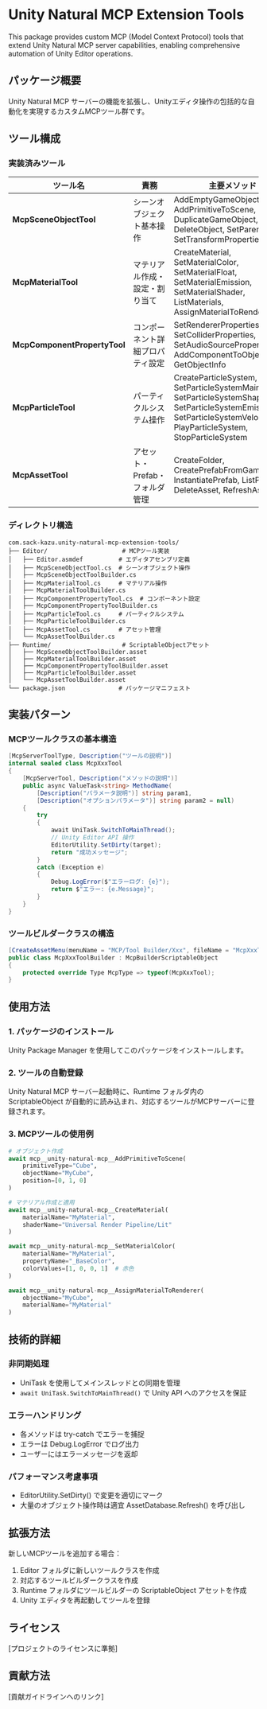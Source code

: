 # Unity Natural MCP Extension Tools

This package provides custom MCP (Model Context Protocol) tools that extend Unity Natural MCP server capabilities, enabling comprehensive automation of Unity Editor operations.

## パッケージ概要

Unity Natural MCP サーバーの機能を拡張し、Unityエディタ操作の包括的な自動化を実現するカスタムMCPツール群です。

## ツール構成

### 実装済みツール

| ツール名 | 責務 | 主要メソッド |
|---------|------|-------------|
| **McpSceneObjectTool** | シーンオブジェクト基本操作 | AddEmptyGameObject, AddPrimitiveToScene, DuplicateGameObject, DeleteObject, SetParentChild, SetTransformProperties |
| **McpMaterialTool** | マテリアル作成・設定・割り当て | CreateMaterial, SetMaterialColor, SetMaterialFloat, SetMaterialEmission, SetMaterialShader, ListMaterials, AssignMaterialToRenderer |
| **McpComponentPropertyTool** | コンポーネント詳細プロパティ設定 | SetRendererProperties, SetColliderProperties, SetAudioSourceProperties, AddComponentToObject, GetObjectInfo |
| **McpParticleTool** | パーティクルシステム操作 | CreateParticleSystem, SetParticleSystemMain, SetParticleSystemShape, SetParticleSystemEmission, SetParticleSystemVelocity, PlayParticleSystem, StopParticleSystem |
| **McpAssetTool** | アセット・Prefab・フォルダ管理 | CreateFolder, CreatePrefabFromGameObject, InstantiatePrefab, ListPrefabs, DeleteAsset, RefreshAssets |

### ディレクトリ構造

```
com.sack-kazu.unity-natural-mcp-extension-tools/
├── Editor/                     # MCPツール実装
│   ├── Editor.asmdef          # エディタアセンブリ定義
│   ├── McpSceneObjectTool.cs  # シーンオブジェクト操作
│   ├── McpSceneObjectToolBuilder.cs
│   ├── McpMaterialTool.cs     # マテリアル操作
│   ├── McpMaterialToolBuilder.cs
│   ├── McpComponentPropertyTool.cs  # コンポーネント設定
│   ├── McpComponentPropertyToolBuilder.cs
│   ├── McpParticleTool.cs     # パーティクルシステム
│   ├── McpParticleToolBuilder.cs
│   ├── McpAssetTool.cs        # アセット管理
│   └── McpAssetToolBuilder.cs
├── Runtime/                    # ScriptableObjectアセット
│   ├── McpSceneObjectToolBuilder.asset
│   ├── McpMaterialToolBuilder.asset
│   ├── McpComponentPropertyToolBuilder.asset
│   ├── McpParticleToolBuilder.asset
│   └── McpAssetToolBuilder.asset
└── package.json               # パッケージマニフェスト
```

## 実装パターン

### MCPツールクラスの基本構造

```csharp
[McpServerToolType, Description("ツールの説明")]
internal sealed class McpXxxTool
{
    [McpServerTool, Description("メソッドの説明")]
    public async ValueTask<string> MethodName(
        [Description("パラメータ説明")] string param1,
        [Description("オプションパラメータ")] string param2 = null)
    {
        try
        {
            await UniTask.SwitchToMainThread();
            // Unity Editor API 操作
            EditorUtility.SetDirty(target);
            return "成功メッセージ";
        }
        catch (Exception e)
        {
            Debug.LogError($"エラーログ: {e}");
            return $"エラー: {e.Message}";
        }
    }
}
```

### ツールビルダークラスの構造

```csharp
[CreateAssetMenu(menuName = "MCP/Tool Builder/Xxx", fileName = "McpXxxToolBuilder")]
public class McpXxxToolBuilder : McpBuilderScriptableObject
{
    protected override Type McpType => typeof(McpXxxTool);
}
```

## 使用方法

### 1. パッケージのインストール

Unity Package Manager を使用してこのパッケージをインストールします。

### 2. ツールの自動登録

Unity Natural MCP サーバー起動時に、Runtime フォルダ内の ScriptableObject が自動的に読み込まれ、対応するツールがMCPサーバーに登録されます。

### 3. MCPツールの使用例

```python
# オブジェクト作成
await mcp__unity-natural-mcp__AddPrimitiveToScene(
    primitiveType="Cube",
    objectName="MyCube",
    position=[0, 1, 0]
)

# マテリアル作成と適用
await mcp__unity-natural-mcp__CreateMaterial(
    materialName="MyMaterial",
    shaderName="Universal Render Pipeline/Lit"
)

await mcp__unity-natural-mcp__SetMaterialColor(
    materialName="MyMaterial",
    propertyName="_BaseColor",
    colorValues=[1, 0, 0, 1]  # 赤色
)

await mcp__unity-natural-mcp__AssignMaterialToRenderer(
    objectName="MyCube",
    materialName="MyMaterial"
)
```

## 技術的詳細

### 非同期処理

- UniTask を使用してメインスレッドとの同期を管理
- `await UniTask.SwitchToMainThread()` で Unity API へのアクセスを保証

### エラーハンドリング

- 各メソッドは try-catch でエラーを捕捉
- エラーは Debug.LogError でログ出力
- ユーザーにはエラーメッセージを返却

### パフォーマンス考慮事項

- EditorUtility.SetDirty() で変更を適切にマーク
- 大量のオブジェクト操作時は適宜 AssetDatabase.Refresh() を呼び出し

## 拡張方法

新しいMCPツールを追加する場合：

1. Editor フォルダに新しいツールクラスを作成
2. 対応するツールビルダークラスを作成
3. Runtime フォルダにツールビルダーの ScriptableObject アセットを作成
4. Unity エディタを再起動してツールを登録

## ライセンス

[プロジェクトのライセンスに準拠]

## 貢献方法

[貢献ガイドラインへのリンク]